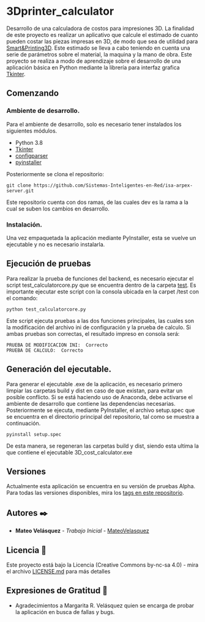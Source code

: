 # 3Dprinter_calculator
Desarrollo de una calculadora de costos para impresiones 3D.
La finalidad de este proyecto es realizar un aplicativo que calcule el estimado de cuanto pueden costar las piezas impresas en 3D, de modo que sea de utilidad para [Smart&Printing3D](https://instagram.com/smartprinting3d?igshid=lnryp1lool4m). Este estimado se lleva a cabo teniendo en cuenta una serie de parámetros sobre el material, la maquina y la mano de obra.
Este proyecto se realiza a modo de aprendizaje sobre el desarrollo de una aplicación básica en Python mediante la librería para interfaz grafica [Tkinter](https://docs.python.org/es/3.8/library/tk.html).


## Comenzando

### Ambiente de desarrollo.

Para el ambiente de desarrollo, solo es necesario tener instalados los siguientes módulos.
- Python 3.8
- [Tkinter](https://docs.python.org/es/3.8/library/tk.html)
- [configparser](https://docs.python.org/3.8/library/configparser.html)
- [pyinstaller](https://pypi.org/project/pyinstaller/)

Posteriormente se clona el repositorio:

```
git clone https://github.com/Sistemas-Inteligentes-en-Red/isa-arpex-server.git
```

Este repositorio cuenta con dos ramas, de las cuales dev es la rama a la cual se suben los cambios en desarrollo.

### Instalación.

Una vez empaquetada la aplicación mediante PyInstaller, esta se vuelve un ejecutable y no es necesario instalarla.

## Ejecución de pruebas

Para realizar la prueba de funciones del backend, es necesario ejecutar el script test_calculatorcore.py que se encuentra dentro de la carpeta [test](https://github.com/MateoVelasquez/3Dprinter_calculator/tree/main/test).
Es importante ejecutar este script con la consola ubicada en la carpet /test con el comando:

```
python test_calculatorcore.py
```
Este script ejecuta pruebas a las dos funciones principales, las cuales son la modificación del archivo ini de configuración y la prueba de calculo.
Si ambas pruebas son correctas, el resultado impreso en consola será:

```
PRUEBA DE MODIFICACION INI:  Correcto
PRUEBA DE CALCULO:  Correcto
```

## Generación del ejecutable.

Para generar el ejecutable .exe de la aplicación, es necesario primero limpiar las carpetas build y dist en caso de que existan, para evitar un posible conflicto.
Si se está haciendo uso de Anaconda, debe activarse el ambiente de desarrollo que contiene las dependencias necesarias.
Posteriormente se ejecuta, mediante PyInstaller, el archivo setup.spec que se encuentra en el directorio principal del repositorio, tal como se muestra a continuación.

```
pyinstall setup.spec
```
De esta manera, se regeneran las carpetas build y dist, siendo esta ultima la que contiene el ejecutable 3D_cost_calculator.exe


## Versiones

Actualmente esta aplicación se encuentra en su versión de pruebas Alpha. Para todas las versiones disponibles, mira los [tags en este repositorio](https://github.com/MateoVelasquez/3Dprinter_calculator/tags).

## Autores ✒️

* **Mateo Velásquez** - *Trabajo Inicial* - [MateoVelasquez](https://github.com/MateoVelasquez)

## Licencia 📄

Este proyecto está bajo la Licencia (Creative Commons by-nc-sa 4.0) - mira el archivo [LICENSE.md](LICENSE.md) para más detalles

## Expresiones de Gratitud 🎁

* Agradecimientos a Margarita R. Velásquez quien se encarga de probar la aplicación en busca de fallas y bugs.
